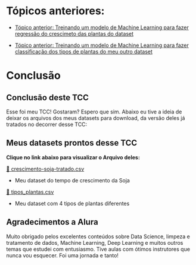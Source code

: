 # Tópicos anteriores:
 - [Tópico anterior: Treinando um modelo de Machine Learning para fazer regressão do crescimeto das plantas do dataset](../treinando-modelo-regressao-linear/)

 - [Tópico anterior: Treinando um modelo de Machine Learning para fazer classificação dos tipos de plantas do meu outro dataset](../treinando-modelo-classificacao/)

# Conclusão

## Conclusão deste TCC
Esse foi meu TCC! Gostaram? Espero que sim.
Abaixo eu tive a ideia de deixar os arquivos dos meus datasets para download, da versão deles já tratados no decorrer desse TCC:

## Meus datasets prontos desse TCC
**Clique no link abaixo para visualizar o Arquivo deles:**

[ 📄 crescimento-soja-tratado.csv ](./datasets/crescimento-soja-tratado.csv)
 - Meu dataset do tempo de crescimento da Soja

[ 📄 tipos_plantas.csv ](./datasets/tipos_plantas.csv)
 - Meu dataset com 4 tipos de plantas diferentes

## Agradecimentos a Alura
Muito obrigado pelos excelentes conteúdos sobre Data Science, limpeza e tratamento de dados, Machine Learning, Deep Learning e muitos outros temas que estudei com entusiasmo. Tive aulas com ótimos instrutores que nunca vou esquecer. Foi uma jornada e tanto!

